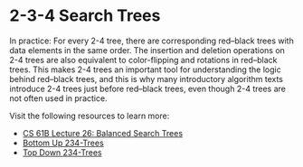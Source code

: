# 2-3-4 Search Trees

In practice: For every 2-4 tree, there are corresponding red–black trees with data elements in the same order. The insertion and deletion operations on 2-4 trees are also equivalent to color-flipping and rotations in red–black trees. This makes 2-4 trees an important tool for understanding the logic behind red–black trees, and this is why many introductory algorithm texts introduce 2-4 trees just before red–black trees, even though 2-4 trees are not often used in practice.

Visit the following resources to learn more:

- [CS 61B Lecture 26: Balanced Search Trees](https://archive.org/details/ucberkeley_webcast_zqrqYXkth6Q)
- [Bottom Up 234-Trees](https://www.youtube.com/watch?v=DQdMYevEyE4&index=4&list=PLA5Lqm4uh9Bbq-E0ZnqTIa8LRaL77ica6)
- [Top Down 234-Trees](https://www.youtube.com/watch?v=2679VQ26Fp4&list=PLA5Lqm4uh9Bbq-E0ZnqTIa8LRaL77ica6&index=5)
